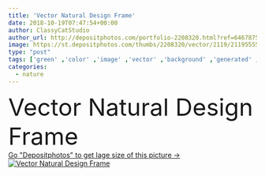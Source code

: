 ```yaml
---
title: 'Vector Natural Design Frame'
date: 2018-10-19T07:47:54+00:00
author: ClassyCatStudio
author_url: http://depositphotos.com/portfolio-2208320.html?ref=64678756
image: https://st.depositphotos.com/thumbs/2208320/vector/2119/21195555/api_thumb_450.jpg?forcejpeg=true
type: "post"
tags: ['green' ,'color' ,'image' ,'vector' ,'background' ,'generated' ,'graphic' ,'element' ,'illustration' ,'design' ,'shape' ,'decoration' ,'decorative' ,'art' ,'summer' ,'nature' ,'spring' ,'leaf' ,'abstract' ,'plant' ,'flora' ,'floral' ,'flower' ,'colour' ,'life' ,'natural' ,'line' ,'style' ,'ornament' ,'backdrop' ,'creative' ,'concept' ,'blank' ,'digital' ,'clean' ,'copyspace' ,'wallpaper' ,'drawing' ,'eco' ,'artistic' ,'template' ,'trendy' ,'clipart' ,'living' ,'copy space' ,'bio' ,'editable' ]
categories: 
  - nature
---
```

<div aling="center">
            <font size="60"> Vector Natural Design Frame</font>   
</div>
<div>
    <a href='https://depositphotos.com/21195555/stock-illustration-vector-natural-design-frame.html?ref=64678756' target=_blank > Go "Depositphotos" to get lage size of this picture ->
        <img href='https://depositphotos.com/21195555/stock-illustration-vector-natural-design-frame.html?ref=64678756' src='https://st.depositphotos.com/2208320/2119/v/950/depositphotos_21195555-stock-illustration-vector-natural-design-frame.jpg?forcejpeg=true' alt='Vector Natural Design Frame' >
    </a>
</div>

